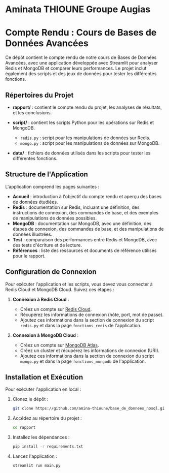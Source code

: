 # Aminata THIOUNE   Groupe Augias
# Compte Rendu : Cours de Bases de Données Avancées

Ce dépôt contient le compte rendu de notre cours de Bases de Données Avancées, avec une application développée avec Streamlit pour analyser Redis et MongoDB et comparer leurs performances. Le projet inclut également des scripts et des jeux de données pour tester les différentes fonctions.


## Répertoires du Projet

- **rapport/** : contient le compte rendu du projet, les analyses de résultats, et les conclusions.
- **script/** : contient les scripts Python pour les opérations sur Redis et MongoDB.
  - `redis.py` : script pour les manipulations de données sur Redis.
  - `mongo.py` : script pour les manipulations de données sur MongoDB.

- **data/** : fichiers de données utilisés dans les scripts pour tester les différentes fonctions.


## Structure de l'Application

L'application comprend les pages suivantes :

- **Accueil** : introduction à l'objectif du compte rendu et aperçu des bases de données étudiées.
- **Redis** : documentation sur Redis, incluant une définition, des instructions de connexion, des commandes de base, et des exemples de manipulations de données possibles.
- **MongoDB** : documentation sur MongoDB, avec une définition, des étapes de connexion, des commandes de base, et des manipulations de données illustrées.
- **Test** : comparaison des performances entre Redis et MongoDB, avec des tests d'écriture et de lecture.
- **Références** : liste des ressources et documents de référence utilisés pour le rapport.


## Configuration de Connexion

Pour exécuter l'application et les scripts, vous devez vous connecter à Redis Cloud et MongoDB Cloud. Suivez ces étapes :

1. **Connexion à Redis Cloud** :
   - Créez un compte sur [Redis Cloud](https://app.redislabs.com/).
   - Récupérez les informations de connexion (hôte, port, mot de passe).
   - Ajoutez ces informations dans la section de connexion du script `redis.py` et dans la page `fonctions_redis` de l'application.

2. **Connexion à MongoDB Cloud** :
   - Créez un compte sur [MongoDB Atlas](https://www.mongodb.com/cloud/atlas).
   - Créez un cluster et récupérez les informations de connexion (URI).
   - Ajoutez ces informations dans la section de connexion du script `mongo.py` et dans la page `fonctions_mongodb` de l'application.


## Installation et Exécution

Pour exécuter l'application en local :

1. Clonez le dépôt :
    ```bash
    git clone https://github.com/amina-thioune/base_de_donnees_nosql.git
    ```

2. Accédez au répertoire du projet :
    ```bash
    cd rapport
    ```

3. Installez les dépendances :
    ```bash
    pip install -r requirements.txt
    ```

4. Lancez l'application :
    ```bash
    streamlit run main.py
    ```

